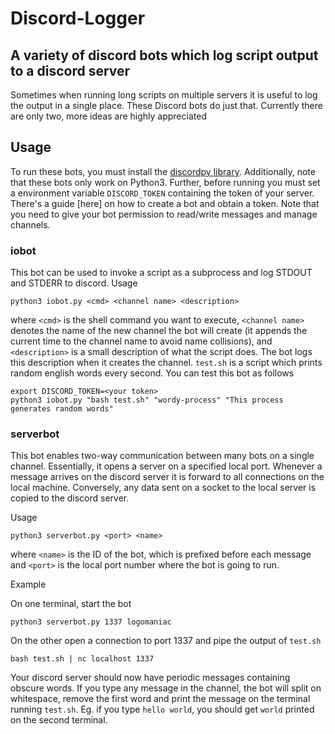 # Discord-Logger 

## A variety of discord bots which log script output to a discord server

Sometimes when running long scripts on multiple servers it is useful to log the output in a single place. These Discord bots do just that. Currently there are only two, more ideas are highly appreciated

## Usage

To run these bots, you must install the [discordpy library](https://discordpy.readthedocs.io/en/latest/). Additionally, note that these bots only work on Python3. Further, before running you must set a environment variable `DISCORD_TOKEN` containing the token of your server. There's a guide [here] on how to create a bot and obtain a token. Note that you need to give your bot permission to read/write messages and manage channels. 

### iobot

This bot can be used to invoke a script as a subprocess and log STDOUT and STDERR to discord. Usage

```
python3 iobot.py <cmd> <channel name> <description>
```

where `<cmd>` is the shell command you want to execute, `<channel name>` denotes the name of the new channel the bot will create (it appends the current time to the channel name to avoid name collisions), and `<description>` is a small description of what the script does. The bot logs this description when it creates the channel. `test.sh` is a script which prints random english words every second. You can test this bot as follows

```
export DISCORD_TOKEN=<your token>
python3 iobot.py "bash test.sh" "wordy-process" "This process generates random words"
```

### serverbot

This bot enables two-way communication between many bots on a single channel. Essentially, it opens a server on a specified local port. Whenever a message arrives on the discord server it is forward to all connections on the local machine. Conversely, any data sent on a socket to the local server is copied to the discord server. 

Usage

```
python3 serverbot.py <port> <name>
```

where `<name>` is the ID of the bot, which is prefixed before each message and `<port>` is the local port number where the bot is going to run. 

Example

On one terminal, start the bot

```
python3 serverbot.py 1337 logomaniac
```

On the other open a connection to port 1337 and pipe the output of `test.sh`

```
bash test.sh | nc localhost 1337
```

Your discord server should now have periodic messages containing obscure words. If you type any message in the channel, the bot will split on whitespace, remove the first word and print the message on the terminal running `test.sh`. Eg. if you type `hello world`, you should get `world` printed on the second terminal. 
